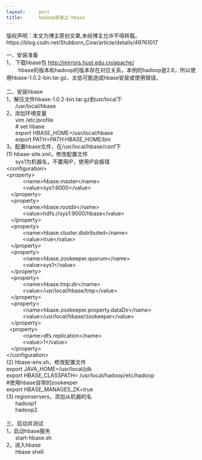 ```yaml
---
layout:     post
title:      hadoop安装之-hbase
---
```

<div id="article_content" class="article_content clearfix csdn-tracking-statistics" data-pid="blog" data-mod="popu_307" data-dsm="post">
								<div class="article-copyright">
					版权声明：本文为博主原创文章,未经博主允许不得转载。					https://blog.csdn.net/Stubborn_Cow/article/details/49761017				</div>
								            <link rel="stylesheet" href="https://csdnimg.cn/release/phoenix/template/css/ck_htmledit_views-f76675cdea.css">
						<div class="htmledit_views" id="content_views">
                
一、安装准备<br>
1， 下载hbase包 http://mirrors.hust.edu.cn/apache/<br>
        hbase的版本和hadoop的版本存在对应关系，本例的hadoop是2.6，所以使用hbase-1.0.2-bin.tar.gz，太低可能造成hbase安装或使用错误。<br><br>
二、安装hbase<br>
1，解压文件hbase-1.0.2-bin.tar.gz到usr/local下<br>
      /usr/local/hbase<br>
2，添加环境变量<br>
      vim /etc/profile<br>
      # set hbase<br>
      export HBASE_HOME=/usr/local/hbase<br>
      export PATH=$PATH:$HBASE_HOME/bin<br>
3，配置hbase文件，在/usr/local/hbase/conf下<br>
(1) hbase-site.xml，修改配置文件<br>
      sys1为机器名，不要用IP，使用IP会报错<br>
&lt;configuration&gt;<br>
&lt;property&gt;<br>
           &lt;name&gt;hbase.master&lt;/name&gt;<br>
           &lt;value&gt;sys1:6000&lt;/value&gt;<br>
   &lt;/property&gt;<br>
   &lt;property&gt;<br>
           &lt;name&gt;hbase.rootdir&lt;/name&gt;<br>
           &lt;value&gt;hdfs://sys1:9000/hbase&lt;/value&gt;<br>
   &lt;/property&gt;<br>
   &lt;property&gt;<br>
           &lt;name&gt;hbase.cluster.distributed&lt;/name&gt;<br>
           &lt;value&gt;true&lt;/value&gt;<br>
   &lt;/property&gt;<br>
   &lt;property&gt;<br>
           &lt;name&gt;hbase.zookeeper.quorum&lt;/name&gt;<br>
           &lt;value&gt;sys1&lt;/value&gt;<br>
   &lt;/property&gt;<br>
   &lt;property&gt;<br>
           &lt;name&gt;hbase.tmp.dir&lt;/name&gt;<br>
           &lt;value&gt;/usr/local/hbase/tmp&lt;/value&gt;<br>
   &lt;/property&gt;<br>
   &lt;property&gt;<br>
           &lt;name&gt;hbase.zookeeper.property.dataDir&lt;/name&gt;<br>
           &lt;value&gt;/usr/local/hbase/zookeeper&lt;/value&gt;<br>
   &lt;/property&gt;<br>
  &lt;property&gt;<br>
           &lt;name&gt;dfs.replication&lt;/name&gt;<br>
           &lt;value&gt;1&lt;/value&gt;<br>
   &lt;/property&gt;<br>
&lt;/configuration&gt;<br>
(2) hbase-env.sh，修改配置文件<br>
export JAVA_HOME=/usr/local/jdk<br>
export HBASE_CLASSPATH= /usr/local/hadoop/etc/hadoop<br>
#使用hbase自带的zookeeper<br>
export HBASE_MANAGES_ZK=true<br>
(3) regionservers，添加从机器的名<br>
      hadoop1<br>
      hadoop2<br><br>
三、启动并测试<br>
1，启动hbase服务<br>
      start-hbase.sh<br>
2，进入hbase<br>
      hbase shell<br>            </div>
                </div>